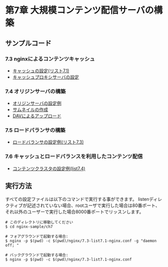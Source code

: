 # 第7章 大規模コンテンツ配信サーバの構築

## サンプルコード

### 7.3 nginxによるコンテンツキャッシュ

- [キャッシュの設定(リスト7.1)](7.3-list7.1-nginx.conf)
- [キャッシュプロキシサーバの設定](7.3-proxy_cache.conf)

### 7.4 オリジンサーバの構築

- [オリジンサーバの設定例](7.4-origin_server.conf)
- [サムネイルの作成](7.4-image_filter.conf)
- [DAVによるアップロード](7.4-list7.2-dav.conf)

### 7.5 ロードバランサの構築

- [ロードバランサの設定例(リスト7.3)](7.5-list7.3-nginx.conf)

### 7.6 キャッシュとロードバランスを利用したコンテンツ配信

- [コンテンツクラスタの設定例(list7.4)](7.6-list7.4-nginx.conf)

## 実行方法

すべての設定ファイルは以下のコマンドで実行する事ができます。
listenディレクティブが記述されていない場合、rootユーザで実行した場合は80番ポート、それ以外のユーザーで実行した場合8000番ポートでリッスンします。

```
# このディレクトリに移動してください
$ cd nginx-sample/ch7

# フォアグラウンドで起動する場合:
$ nginx -p $(pwd) -c $(pwd)/nginx/7.3-list7.1-nginx.conf -g "daemon off; "

# バックグラウンドで起動する場合:
$ nginx -p $(pwd) -c $(pwd)/nginx/7.3-list7.1-nginx.conf
```
